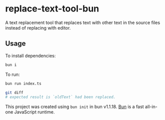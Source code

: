# replace-text-tool-bun

A text replacement tool that replaces text with other text in the source files instead of replacing with editor.

## Usage

To install dependencies:

```bash
bun i
```

To run:

```bash
bun run index.ts

git diff
# expected result is `oldText` had been replaced.
```

This project was created using `bun init` in bun v1.1.18. [Bun](https://bun.sh) is a fast all-in-one JavaScript runtime.
